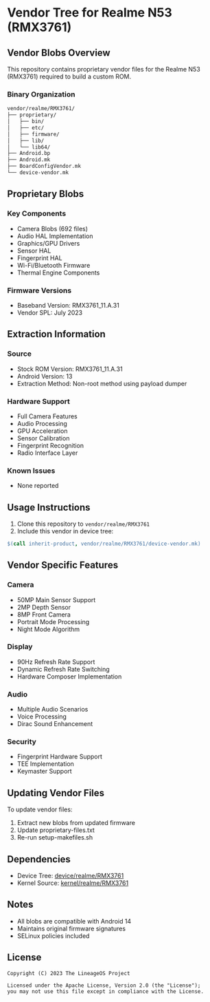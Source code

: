 # Vendor Tree for Realme N53 (RMX3761)

## Vendor Blobs Overview

This repository contains proprietary vendor files for the Realme N53 (RMX3761) required to build a custom ROM.

### Binary Organization

```bash
vendor/realme/RMX3761/
├── proprietary/
│   ├── bin/
│   ├── etc/
│   ├── firmware/
│   ├── lib/
│   └── lib64/
├── Android.bp
├── Android.mk
├── BoardConfigVendor.mk
└── device-vendor.mk
```

## Proprietary Blobs

### Key Components
- Camera Blobs (692 files)
- Audio HAL Implementation
- Graphics/GPU Drivers
- Sensor HAL
- Fingerprint HAL
- Wi-Fi/Bluetooth Firmware
- Thermal Engine Components

### Firmware Versions
- Baseband Version: RMX3761_11.A.31
- Vendor SPL: July 2023

## Extraction Information

### Source
- Stock ROM Version: RMX3761_11.A.31
- Android Version: 13
- Extraction Method: Non-root method using payload dumper

### Hardware Support
- Full Camera Features
- Audio Processing
- GPU Acceleration
- Sensor Calibration
- Fingerprint Recognition
- Radio Interface Layer

### Known Issues
- None reported

## Usage Instructions

1. Clone this repository to `vendor/realme/RMX3761`
2. Include this vendor in device tree:
```makefile
$(call inherit-product, vendor/realme/RMX3761/device-vendor.mk)
```

## Vendor Specific Features

### Camera
- 50MP Main Sensor Support
- 2MP Depth Sensor
- 8MP Front Camera
- Portrait Mode Processing
- Night Mode Algorithm

### Display
- 90Hz Refresh Rate Support
- Dynamic Refresh Rate Switching
- Hardware Composer Implementation

### Audio
- Multiple Audio Scenarios
- Voice Processing
- Dirac Sound Enhancement

### Security
- Fingerprint Hardware Support
- TEE Implementation
- Keymaster Support

## Updating Vendor Files

To update vendor files:
1. Extract new blobs from updated firmware
2. Update proprietary-files.txt
3. Re-run setup-makefiles.sh

## Dependencies

- Device Tree: [device/realme/RMX3761](../../../device/realme/RMX3761)
- Kernel Source: [kernel/realme/RMX3761](../../../kernel/realme/RMX3761)

## Notes

- All blobs are compatible with Android 14
- Maintains original firmware signatures
- SELinux policies included

## License

```
Copyright (C) 2023 The LineageOS Project

Licensed under the Apache License, Version 2.0 (the "License");
you may not use this file except in compliance with the License.
```
